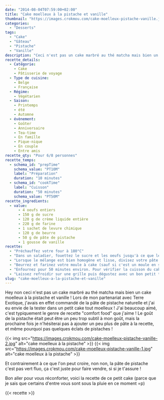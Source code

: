 ```yaml
---
date: "2014-08-04T07:59:00+02:00"
title: "Cake moelleux à la pistache et vanille"
thumbnail: "https://images.crokmou.com/cake-moelleux-pistache-vanille.jpg"
categories:
  - "Desserts"
tags:
  - "Cake"
  - "Gâteau"
  - "Pistache"
  - "Vanille"
description: "Ceci n'est pas un cake marbré au thé matcha mais bien un cake moelleux à la pistache et vanille ! J'avais commandé de la pâte de pistache naturelle..."
recette_details:
  - Catégorie:
    - Cake
    - Pâtisserie de voyage
  - Type de cuisine:
    - Belge
    - Française
  - Régime:
    - Végétarien
  - Saison:
    - Printemps
    - été
    - Automne
  - évènement:
    - Goûter
    - Anniversaire
    - Tea-time
    - En famille
    - Pique-nique
    - En couple
    - Entre amis
recette_qty: "Pour 6/8 personnes"
recette_temps:
  - schema_id: "prepTime"
    schema_value: "PT10M"
    label: "Préparation"
    duration: "10 minutes"
  - schema_id: "cookTime"
    label: "Cuisson"
    duration: "50 minutes"
    schema_value: "PT50M"
recette_ingredients: 
  - value:
      - 4 oeufs entiers
      - 150 g de sucre
      - 120 g de crème liquide entière
      - 220 g de farine
      - 1 sachet de levure chimique
      - 120 g de beurre
      - 50 g de pâte de pistache
      - 1 gousse de vanille
recette:
  - "Préchauffez votre four à 180°C"
  - "Dans un saladier, fouettez le sucre et les oeufs jusqu'à ce que le mélange blanchisse et double de volume. Ajoutez ensuite la crème, la farine, la levure et pour finir le beurre fondu. Mélangez"
  - "Lorsque le mélange est bien homogène et lisse, divisez votre pâte en deux. Dans une partie, ajoutez les grains de vanille puis méangez. Dans l'autre partie ajoutez la pistache et mélangez le tout."
  - "Beurrez et farinez votre moule à cake (sauf si c'est un moule en silicone) puis versez un peu de pâte vanille, lissez bien avec le dos d'une cuillère ou une spatule. Versez ensuite un peu de pâte pistache et lissez de nouveau. Répétez l'opération jusqu'à ce qu'il n'y ai plus de préparation."
  - "Enfournez pour 50 minutes environ. Pour vérifier la cuisson du cake, enfoncez une lame de couteau à l'intérieur, si celle-ci ressort sèche, le gâteau est cuit !"
  - "Laissez refroidir sur une grille puis dégustez avec un bon petit thé !"
slug: "cake-moelleux-a-la-pistache-et-vanille"
---
```


Hey non ceci n'est pas un cake marbré au thé matcha mais bien un cake moelleux à la pistache et vanille ! Lors de mon partenariat avec Terre Exotique, j'avais en effet commandé de la pâte de pistache naturelle et j'ai eu envie de la tester dans un petit cake tout moelleux ! J'ai beaucoup aimé, c'est typiquement le genre de recette "comfort food" que j'aime ! Le goût de la pistache était peut être un peu trop subtil à mon goût, mais la prochaine fois je n'hésiterai pas à ajouter un peu plus de pâte à la recette, et même pourquoi pas quelques éclats de pistaches !

{{< img src="https://images.crokmou.com/cake-moelleux-pistache-vanille-2.jpg" alt="cake moelleux à la pistache" >}} 
{{< img src="https://images.crokmou.com/cake-moelleux-pistache-vanille-1.jpg" alt="cake moelleux à la pistache" >}}

Et contrairement à ce que l'on peut croire, non non, la pâte de pistache c'est pas vert fluo, ça c'est juste pour faire vendre, si si je t'assure !

Bon aller pour vous réconforter, voici la recette de ce petit cake (parce que je sais que certains d'entre vous sont sous la pluie en ce moment =p)

{{< recette >}}